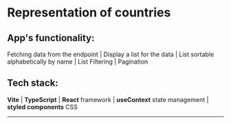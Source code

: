 # Representation of countries

## App's functionality: 

Fetching data from the endpoint | Display a list for the data | List sortable alphabetically by name | List Filtering | Pagination

## Tech stack:

**Vite** |
**TypeScript** |
**React** framework |
**useContext** state management | 
**styled components** CSS  
****


